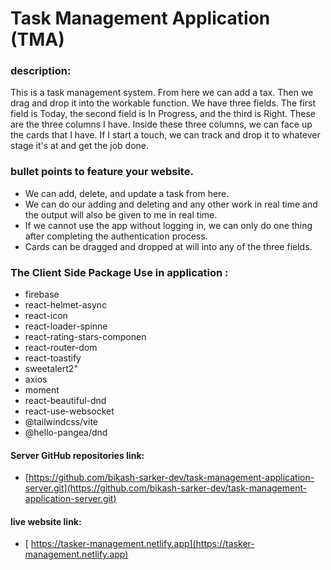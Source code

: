 # Task Management Application (TMA)

### description:

This is a task management system. From here we can add a tax. Then we drag and drop it into the workable function. We have three fields. The first field is Today, the second field is In Progress, and the third is Right. These are the three columns I have. Inside these three columns, we can face up the cards that I have. If I start a touch, we can track and drop it to whatever stage it's at and get the job done.

### bullet points to feature your website.

- We can add, delete, and update a task from here.
- We can do our adding and deleting and any other work in real time and the output will also be given to me in real time.
- If we cannot use the app without logging in, we can only do one thing after completing the authentication process.
- Cards can be dragged and dropped at will into any of the three fields.

### The Client Side Package Use in application :

- firebase
- react-helmet-async
- react-icon
- react-loader-spinne
- react-rating-stars-componen
- react-router-dom
- react-toastify
- sweetalert2"
- axios
- moment
- react-beautiful-dnd
- react-use-websocket
- @tailwindcss/vite
- @hello-pangea/dnd

#### Server GitHub repositories link:

- [https://github.com/bikash-sarker-dev/task-management-application-server.git](https://github.com/bikash-sarker-dev/task-management-application-server.git)

#### live website link:

- [ https://tasker-management.netlify.app](https://tasker-management.netlify.app)
